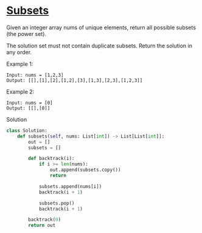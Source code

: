 # [Subsets](https://leetcode.com/problems/subsets/)

Given an integer array nums of unique elements, return all possible subsets (the power set).

The solution set must not contain duplicate subsets. Return the solution in any order.

Example 1:
```
Input: nums = [1,2,3]
Output: [[],[1],[2],[1,2],[3],[1,3],[2,3],[1,2,3]]
```
Example 2:
```
Input: nums = [0]
Output: [[],[0]]
```
Solution
```python
class Solution:
    def subsets(self, nums: List[int]) -> List[List[int]]:
        out = []
        subsets = []

        def backtrack(i):
            if i >= len(nums):
                out.append(subsets.copy())
                return

            subsets.append(nums[i])
            backtrack(i + 1)

            subsets.pop()
            backtrack(i + 1)

        backtrack(0)
        return out
```